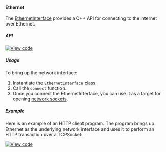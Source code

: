 #### Ethernet

The [EthernetInterface](https://docs.mbed.com/docs/mbed-os-api/en/mbed-os-5.5/api/classEthernetInterface.html) provides a C++ API for connecting to the internet over Ethernet.

##### API

[![View code](https://www.mbed.com/embed/?type=library)](https://docs.mbed.com/docs/mbed-os-api/en/mbed-os-5.6/api/classEthernetInterface.html)

##### Usage

To bring up the network interface:

1. Instantiate the `EthernetInterface` class.
1. Call the `connect` function.
1. Once you connect the EthernetInterface, you can use it as a
target for opening [network sockets](/docs/v5.4/reference/api-references.html#network-sockets).

##### Example

Here is an example of an HTTP client program. The program brings up Ethernet as the underlying network interface and uses it to perform an HTTP transaction over a TCPSocket:

[![View code](https://www.mbed.com/embed/?url=https://developer.mbed.org/teams/mbed_example/code/TCPSocket_Example/)](https://developer.mbed.org/teams/mbed_example/code/TCPSocket_Example/file/6b383744246e/main.cpp)
